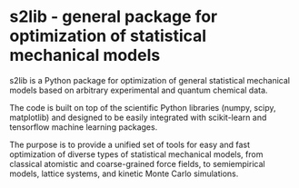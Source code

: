 # s2lib - general package for optimization of statistical mechanical models

s2lib is a Python package for optimization of general statistical
mechanical models based on arbitrary experimental and quantum chemical data.

The code is built on top of the scientific Python libraries (numpy, scipy,
matplotlib) and designed to be easily integrated with scikit-learn and
tensorflow machine learning packages. 

The purpose is to provide a unified set of tools for easy and fast
optimization of diverse types of statistical mechanical models,
from classical atomistic and coarse-grained force fields, to semiempirical models,
lattice systems, and kinetic Monte Carlo simulations.
